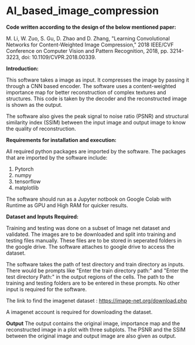 # AI_based_image_compression
**Code written according to the design of the below mentioned paper:**

M. Li, W. Zuo, S. Gu, D. Zhao and D. Zhang, "Learning Convolutional Networks for Content-Weighted Image Compression," 2018 IEEE/CVF Conference on Computer Vision and Pattern Recognition, 2018, pp. 3214-3223, doi: 10.1109/CVPR.2018.00339.

**Introduction:**

This software takes a image as input. It compresses the image by passing it through a CNN based encoder. The software uses a content-weighted importance map for better reconstruction of complex textures and structures. This code is taken by the decoder and the reconstructed image is shown as the output. 

The software also gives the peak signal to noise ratio (PSNR) and structural similarity index (SSIM) between the input image and output image to know the quality of reconstruction.

**Requirements for installation and execution:**

All required python packages are imported by the software. The packages that are imported by the software include:

1. Pytorch
2. numpy
3. tensorflow
4. matplotlib

The software should run as a Jupyter notbook on Google Colab with Runtime as GPU and High RAM for quicker results.

**Dataset and Inputs Required:**

Training and testing was done on a subset of Image net dataset and validated. The images are to be downloaded and split into training and testing files manually. These files are to be stored in seperated folders in the google drive. The software attaches to google drive to access the dataset.


The software takes the path of test directory and train directory as inputs. There would be prompts like "Enter the train directory path:" and "Enter the test directory Path:" in the output regions of the cells. The path to the training and testing folders are to be entered in these prompts. No other input is required for the software.

The link to find the imagenet dataset : https://image-net.org/download.php

A imagenet account is required for downloading the dataset.

**Output**
The output contains the original image, importance map and the reconstructed image in a plot with three subplots. The PSNR and the SSIM between the original image and output image are also given as output.

